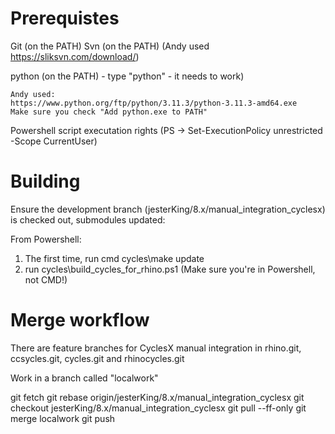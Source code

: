 Prerequistes
============

Git (on the PATH)
Svn (on the PATH) (Andy used https://sliksvn.com/download/)

python (on the PATH) - type "python" - it needs to work)

	Andy used:
	https://www.python.org/ftp/python/3.11.3/python-3.11.3-amd64.exe
	Make sure you check "Add python.exe to PATH"

Powershell script executation rights (PS -> Set-ExecutionPolicy unrestricted -Scope CurrentUser)


Building
========

Ensure the development branch (jesterKing/8.x/manual_integration_cyclesx) is checked out, submodules updated:

From Powershell:

1. The first time, run cmd cycles\make update
2. run cycles\build_cycles_for_rhino.ps1  (Make sure you're in Powershell, not CMD!)


Merge workflow
=====================

There are feature branches for CyclesX manual integration in rhino.git, ccsycles.git, cycles.git and rhinocycles.git

Work in a branch called "localwork"

git fetch
git rebase origin/jesterKing/8.x/manual_integration_cyclesx
git checkout jesterKing/8.x/manual_integration_cyclesx
git pull --ff-only
git merge localwork
git push


